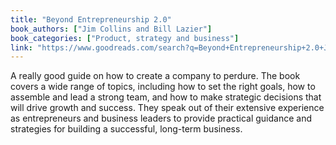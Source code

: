```yaml
---
title: "Beyond Entrepreneurship 2.0"
book_authors: ["Jim Collins and Bill Lazier"]
book_categories: ["Product, strategy and business"]
link: "https://www.goodreads.com/search?q=Beyond+Entrepreneurship+2.0+Jim+Collins+and+Bill+Lazier"
---
```


A really good guide on how to create a company to perdure. The book covers a wide range of topics, including how to set the right goals, how to assemble and lead a strong team, and how to make strategic decisions that will drive growth and success. They speak out of their extensive experience as entrepreneurs and business leaders to provide practical guidance and strategies for building a successful, long-term business.